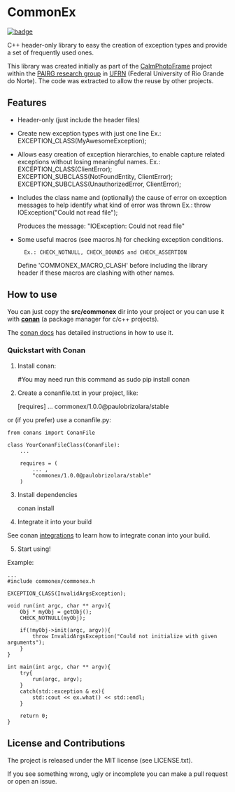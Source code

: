 # CommonEx

[![badge](https://img.shields.io/badge/conan.io-commonex%2F1.0.0-green.svg?logo=data:image/png;base64%2CiVBORw0KGgoAAAANSUhEUgAAAA4AAAAOCAMAAAAolt3jAAAA1VBMVEUAAABhlctjlstkl8tlmMtlmMxlmcxmmcxnmsxpnMxpnM1qnc1sn85voM91oM11oc1xotB2oc56pNF6pNJ2ptJ8ptJ8ptN9ptN8p9N5qNJ9p9N9p9R8qtOBqdSAqtOAqtR%2BrNSCrNJ/rdWDrNWCsNWCsNaJs9eLs9iRvNuVvdyVv9yXwd2Zwt6axN6dxt%2Bfx%2BChyeGiyuGjyuCjyuGly%2BGlzOKmzOGozuKoz%2BKqz%2BOq0OOv1OWw1OWw1eWx1eWy1uay1%2Baz1%2Baz1%2Bez2Oe02Oe12ee22ujUGwH3AAAAAXRSTlMAQObYZgAAAAFiS0dEAIgFHUgAAAAJcEhZcwAACxMAAAsTAQCanBgAAAAHdElNRQfgBQkREyOxFIh/AAAAiklEQVQI12NgAAMbOwY4sLZ2NtQ1coVKWNvoc/Eq8XDr2wB5Ig62ekza9vaOqpK2TpoMzOxaFtwqZua2Bm4makIM7OzMAjoaCqYuxooSUqJALjs7o4yVpbowvzSUy87KqSwmxQfnsrPISyFzWeWAXCkpMaBVIC4bmCsOdgiUKwh3JojLgAQ4ZCE0AMm2D29tZwe6AAAAAElFTkSuQmCC)](http://www.conan.io/source/commonex/1.0.0/paulobrizolara/stable)

C++ header-only library to easy the creation of exception types and provide a set of frequently used ones.

This library was created initially as part of the [CalmPhotoFrame](https://bitbucket.org/pairg-ufrn/calmphotoframe-core)
project within the [PAIRG research group](http://www.pairg.dimap.ufrn.br) in
[UFRN](http://www.ufrn.br) (Federal University of Rio Grande do Norte).
The code was extracted to allow the reuse by other projects.

## Features

* Header-only (just include the header files)
* Create new exception types with just one line
        Ex.: EXCEPTION_CLASS(MyAwesomeException);
* Allows easy creation of exception hierarchies, to enable capture related exceptions without losing meaningful names.
        Ex.:
        EXCEPTION_CLASS(ClientError);
        EXCEPTION_SUBCLASS(NotFoundEntity, ClientError);
        EXCEPTION_SUBCLASS(UnauthorizedError, ClientError);
* Includes the class name and (optionally) the cause of error on exception messages to help identify what kind of error was thrown
        Ex.:
            throw IOException("Could not read file");

    Produces the message:
        "IOException:   Could not read file"
* Some useful macros (see macros.h) for checking exception conditions.

        Ex.: CHECK_NOTNULL, CHECK_BOUNDS and CHECK_ASSERTION

    Define 'COMMONEX_MACRO_CLASH' before including the library header if these macros are clashing with other names.

## How to use

You can just copy the **src/commonex** dir into your project or you can use it with **[conan](https://www.conan.io/)** (a package manager for c/c++ projects).

The [conan docs](http://docs.conan.io/en/latest/index.html) has detailed instructions in how to use it.

### Quickstart with Conan

1) Install conan:

    #You may need run this command as sudo
    pip install conan

2) Create a conanfile.txt in your project, like:

    [requires]
    ...
    commonex/1.0.0@paulobrizolara/stable

or (if you prefer) use a conanfile.py:

    from conans import ConanFile

    class YourConanFileClass(ConanFile):
        ...

        requires = (
            ... ,
            "commonex/1.0.0@paulobrizolara/stable"
        )

3) Install dependencies

    conan install

4) Integrate it into your build

See conan [integrations](http://docs.conan.io/en/latest/integrations.html) to learn how to integrate conan into your build.

5) Start using!

Example:

    ...
    #include commonex/commonex.h

    EXCEPTION_CLASS(InvalidArgsException);

    void run(int argc, char ** argv){
        Obj * myObj = getObj();
        CHECK_NOTNULL(myObj);

        if(!myObj->init(argc, argv)){
            throw InvalidArgsException("Could not initialize with given arguments");
        }
    }

    int main(int argc, char ** argv){
        try{
            run(argc, argv);
        }
        catch(std::exception & ex){
            std::cout << ex.what() << std::endl;
        }

        return 0;
    }

## License and Contributions

The project is released under the MIT license (see LICENSE.txt).

If you see something wrong, ugly or incomplete you can make a pull request or open an issue.
